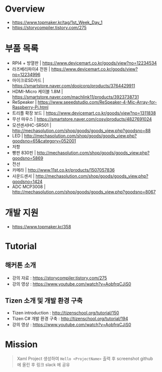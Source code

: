 # Overview
- https://www.topmaker.kr/tag/1st_Week_Day_1
- https://storycompiler.tistory.com/275

# 부품 목록
- RPI4 + 방열판 | https://www.devicemart.co.kr/goods/view?no=12234534
- 라즈베리파이4 전원 | https://www.devicemart.co.kr/goods/view?no=12234996
- 마이크로SD카드 | https://smartstore.naver.com/dooicorp/products/3764429911
- HDMI-Micro 케이블 1.8M | https://smartstore.naver.com/machlink11/products/3923738731
- ReSpeaker | https://www.seeedstudio.com/ReSpeaker-4-Mic-Array-for-Raspberry-Pi.html
- 트리플 확장 보드 | https://www.devicemart.co.kr/goods/view?no=1311838
- 무선 마우스 | https://smartstore.naver.com/cosy/products/4827691024
- 모션센서HC-SR501 | http://mechasolution.com/shop/goods/goods_view.php?goodsno=88
- LED | http://mechasolution.com/shop/goods/goods_view.php?goodsno=65&category=052001
- 저항
- 빵판 830핀 | http://mechasolution.com/shop/goods/goods_view.php?goodsno=5869
- 전선
- 카메라 | http://www.11st.co.kr/products/1507057836
- 사운드센서 | http://mechasolution.com/shop/goods/goods_view.php?goodsno=1424
- ADC MCP3008 | http://mechasolution.com/shop/goods/goods_view.php?goodsno=8067

# 개발 지원
- https://www.topmaker.kr/358

# Tutorial
## 해커톤 소개
 - 강의 자료 : https://storycompiler.tistory.com/275
 - 강의 영상 : https://www.youtube.com/watch?v=AobfrqCJiS0
 
## Tizen 소개 및 개발 환경 구축
- Tizen introduction : http://tizenschool.org/tutorial/150
- Tizen C# 개발 환경 구축 : http://tizenschool.org/tutorial/194
- 강의 영상 : https://www.youtube.com/watch?v=AobfrqCJiS0

# Mission
> Xaml Project 생성하여 `Hello <ProjectName>` 출력 후 screenshot github 에 올린 후 링크 slack 에 공유